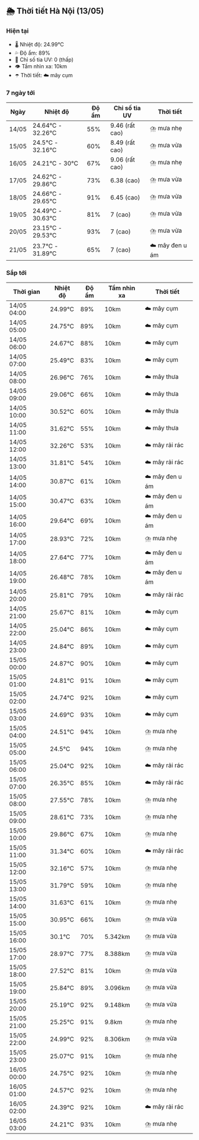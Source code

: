 ## 🌦️ Thời tiết Hà Nội (13/05)

### Hiện tại

- 🌡️ Nhiệt độ: 24.99℃
- 💦 Độ ẩm: 89%
- 🌟 Chỉ số tia UV: 0 (thấp)
- 👁️ Tầm nhìn xa: 10km
- ☂️ Thời tiết: ☁️ mây cụm

### 7 ngày tới

| Ngày | Nhiệt độ | Độ ẩm | Chỉ số tia UV | Thời tiết |
| --- | --- | --- | --- | --- |
| 14/05 | 24.64℃ - 32.26℃ | 55% | 9.46 (rất cao) | ⛈️ mưa nhẹ |
| 15/05 | 24.5℃ - 32.16℃ | 60% | 8.49 (rất cao) | ⛈️ mưa vừa |
| 16/05 | 24.21℃ - 30℃ | 67% | 9.06 (rất cao) | ⛈️ mưa nhẹ |
| 17/05 | 24.62℃ - 29.86℃ | 73% | 6.38 (cao) | ⛈️ mưa vừa |
| 18/05 | 24.66℃ - 29.65℃ | 91% | 6.45 (cao) | ⛈️ mưa vừa |
| 19/05 | 24.49℃ - 30.63℃ | 81% | 7 (cao) | ⛈️ mưa vừa |
| 20/05 | 23.15℃ - 29.53℃ | 93% | 7 (cao) | ⛈️ mưa vừa |
| 21/05 | 23.7℃ - 31.89℃ | 65% | 7 (cao) | ☁️ mây đen u ám |

### Sắp tới

| Thời gian | Nhiệt độ | Độ ẩm | Tầm nhìn xa | Thời tiết |
| --- | --- | --- | --- | --- |
| 14/05 04:00 | 24.99℃ | 89% | 10km | ☁️ mây cụm |
| 14/05 05:00 | 24.75℃ | 89% | 10km | ☁️ mây cụm |
| 14/05 06:00 | 24.67℃ | 88% | 10km | ☁️ mây cụm |
| 14/05 07:00 | 25.49℃ | 83% | 10km | ☁️ mây cụm |
| 14/05 08:00 | 26.96℃ | 76% | 10km | ☁️ mây thưa |
| 14/05 09:00 | 29.06℃ | 66% | 10km | ☁️ mây thưa |
| 14/05 10:00 | 30.52℃ | 60% | 10km | ☁️ mây thưa |
| 14/05 11:00 | 31.62℃ | 55% | 10km | ☁️ mây thưa |
| 14/05 12:00 | 32.26℃ | 53% | 10km | ☁️ mây rải rác |
| 14/05 13:00 | 31.81℃ | 54% | 10km | ☁️ mây rải rác |
| 14/05 14:00 | 30.87℃ | 61% | 10km | ☁️ mây đen u ám |
| 14/05 15:00 | 30.47℃ | 63% | 10km | ☁️ mây đen u ám |
| 14/05 16:00 | 29.64℃ | 69% | 10km | ☁️ mây đen u ám |
| 14/05 17:00 | 28.93℃ | 72% | 10km | ⛈️ mưa nhẹ |
| 14/05 18:00 | 27.64℃ | 77% | 10km | ☁️ mây đen u ám |
| 14/05 19:00 | 26.48℃ | 78% | 10km | ☁️ mây đen u ám |
| 14/05 20:00 | 25.81℃ | 79% | 10km | ☁️ mây rải rác |
| 14/05 21:00 | 25.67℃ | 81% | 10km | ☁️ mây cụm |
| 14/05 22:00 | 25.04℃ | 86% | 10km | ☁️ mây cụm |
| 14/05 23:00 | 24.84℃ | 89% | 10km | ☁️ mây cụm |
| 15/05 00:00 | 24.87℃ | 90% | 10km | ☁️ mây cụm |
| 15/05 01:00 | 24.81℃ | 91% | 10km | ☁️ mây cụm |
| 15/05 02:00 | 24.74℃ | 92% | 10km | ☁️ mây cụm |
| 15/05 03:00 | 24.69℃ | 93% | 10km | ☁️ mây cụm |
| 15/05 04:00 | 24.51℃ | 94% | 10km | ⛈️ mưa nhẹ |
| 15/05 05:00 | 24.5℃ | 94% | 10km | ⛈️ mưa nhẹ |
| 15/05 06:00 | 25.04℃ | 92% | 10km | ☁️ mây rải rác |
| 15/05 07:00 | 26.35℃ | 85% | 10km | ☁️ mây rải rác |
| 15/05 08:00 | 27.55℃ | 78% | 10km | ⛈️ mưa nhẹ |
| 15/05 09:00 | 28.61℃ | 73% | 10km | ⛈️ mưa nhẹ |
| 15/05 10:00 | 29.86℃ | 67% | 10km | ⛈️ mưa nhẹ |
| 15/05 11:00 | 31.34℃ | 60% | 10km | ☁️ mây rải rác |
| 15/05 12:00 | 32.16℃ | 57% | 10km | ⛈️ mưa nhẹ |
| 15/05 13:00 | 31.79℃ | 59% | 10km | ⛈️ mưa nhẹ |
| 15/05 14:00 | 31.63℃ | 61% | 10km | ⛈️ mưa nhẹ |
| 15/05 15:00 | 30.95℃ | 66% | 10km | ⛈️ mưa vừa |
| 15/05 16:00 | 30.1℃ | 70% | 5.342km | ⛈️ mưa vừa |
| 15/05 17:00 | 28.97℃ | 77% | 8.388km | ⛈️ mưa vừa |
| 15/05 18:00 | 27.52℃ | 81% | 10km | ⛈️ mưa vừa |
| 15/05 19:00 | 25.84℃ | 89% | 3.096km | ⛈️ mưa vừa |
| 15/05 20:00 | 25.19℃ | 92% | 9.148km | ⛈️ mưa vừa |
| 15/05 21:00 | 25.25℃ | 91% | 9.8km | ⛈️ mưa nhẹ |
| 15/05 22:00 | 24.99℃ | 92% | 8.306km | ⛈️ mưa vừa |
| 15/05 23:00 | 25.07℃ | 91% | 10km | ⛈️ mưa nhẹ |
| 16/05 00:00 | 24.75℃ | 92% | 10km | ⛈️ mưa nhẹ |
| 16/05 01:00 | 24.57℃ | 92% | 10km | ⛈️ mưa nhẹ |
| 16/05 02:00 | 24.39℃ | 92% | 10km | ☁️ mây rải rác |
| 16/05 03:00 | 24.21℃ | 93% | 10km | ⛈️ mưa nhẹ |
